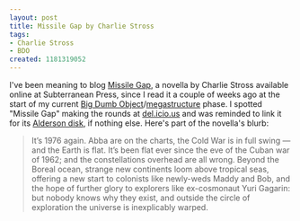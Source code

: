 ```yaml
---
layout: post
title: Missile Gap by Charlie Stross
tags:
- Charlie Stross
- BDO
created: 1181319052
---
```

I've been meaning to blog [Missile Gap](http://subterraneanpress.com/index.php/magazine/spring2007/fiction-missile-gap-by-charles-stross), a novella by Charlie Stross available online at Subterranean Press, since I read it a couple of weeks ago at the start of my current [Big Dumb Object](http://en.wikipedia.org/wiki/Big_Dumb_Object)/[megastructure](http://en.wikipedia.org/wiki/Megastructure) phase.  I spotted "Missile Gap" making the rounds at [del.icio.us](http://del.icio.us/tag/scifi) and was reminded to link it for its [Alderson disk](http://en.wikipedia.org/wiki/Alderson_disk), if nothing else.<!--break-->  Here's part of the novella's blurb:

> It’s 1976 again. Abba are on the charts, the Cold War is in full swing — and the Earth is flat. It’s been flat ever since the eve of the Cuban war of 1962; and the constellations overhead are all wrong. Beyond the Boreal ocean, strange new continents loom above tropical seas, offering a new start to colonists like newly-weds Maddy and Bob, and the hope of further glory to explorers like ex-cosmonaut Yuri Gagarin: but nobody knows why they exist, and outside the circle of exploration the universe is inexplicably warped.
